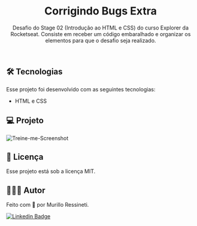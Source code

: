 <h1 align="center"> Corrigindo Bugs Extra </h1>

<p align="center">
Desafio do Stage 02 (Introdução ao HTML e CSS) do curso Explorer da Rocketseat. Consiste em receber um código embaralhado e organizar os elementos para que o desafio seja realizado. 
</p>

<br>

## 🛠 Tecnologias

Esse projeto foi desenvolvido com as seguintes tecnologias:

- HTML e CSS


## 💻 Projeto

![Treine-me-Screenshot](https://github.com/murilloressineti/explorer-rocketseat/assets/125047522/12f1c010-9deb-4c32-86a8-1d4d814e836d)


## 📝 Licença

Esse projeto está sob a licença MIT.


## 🙋🏻‍♂️ Autor

Feito com 💙 por Murillo Ressineti.

[![Linkedin Badge](https://img.shields.io/badge/-Murillo-blue?style=flat-square&logo=Linkedin&logoColor=white&link=https://https://www.linkedin.com/in/murilloressineti/)](https://www.linkedin.com/in/murilloressineti/)

